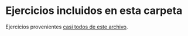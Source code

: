 # Ejercicios incluidos en esta carpeta

Ejercicios provenientes [casi todos de este archivo](/temario/ejercicios/README.md).